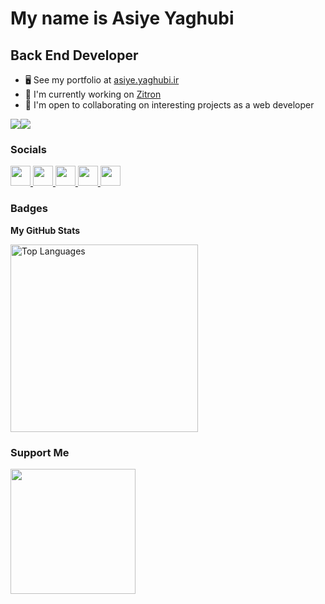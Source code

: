 My name is Asiye Yaghubi
===============================

Back End Developer
-----------------------------

*   🖥️  See my portfolio at [asiye.yaghubi.ir](https://asiye.yaghubi.ir)
*   🚀  I'm currently working on [Zitron](https://zitronet.ir)
*   🤝  I'm open to collaborating on interesting projects as a web developer

<a href="https://www.twitter.com/AsiyeYaghubi" target="_blank" rel="noreferrer"><img
                  src="https://img.shields.io/twitter/follow/AsiyeYaghubi?logo=twitter&style=for-the-badge&color=0891b2&labelColor=1c1917"
                /></a><a href="https://www.github.com/yaghubi-asiye" target="_blank" rel="noreferrer"><img
                  src="https://img.shields.io/github/followers/yaghubi-asiye?logo=github&style=for-the-badge&color=0891b2&labelColor=1c1917" /></a>
                  
                    
### Socials
                  
<p align="left">
    <a href="https://www.instagram.com/dreams_withmee" target="_blank" rel="noreferrer">
        <img src="https://raw.githubusercontent.com/danielcranney/readme-generator/main/public/icons/socials/instagram.svg" width="32" height="32" />
    </a>
<a href="https://www.github.com/yaghubi-asiye" target="_blank" rel="noreferrer">
    <img src="https://github.githubassets.com/images/modules/logos_page/GitHub-Mark.png" width="32" height="32" />
</a>
  <a href="https://asiye.yaghubi.ir" target="_blank" rel="noreferrer">
    <img src="https://raw.githubusercontent.com/danielcranney/readme-generator/main/public/icons/socials/hashnode.svg" width="32" height="32" />
</a>
  <a href="https://www.linkedin.com/in/asiye-yaghubi-linkdin" target="_blank" rel="noreferrer">
    <img src="https://raw.githubusercontent.com/danielcranney/readme-generator/main/public/icons/socials/linkedin.svg" width="32" height="32" />
</a>
  <a href="https://www.twitter.com/AsiyeYaghubi" target="_blank" rel="noreferrer">
    <img src="https://raw.githubusercontent.com/danielcranney/readme-generator/main/public/icons/socials/twitter.svg" width="32" height="32" /></a>
</p>

### Badges

<b>My GitHub Stats</b>

<a href="https://github.com/yaghubi-asiye" align="left"><img width="300" src="https://github-readme-stats.vercel.app/api/top-langs/?username=yaghubi-asiye&langs_count=10&title_color=0891b2&text_color=ffffff&icon_color=0891b2&bg_color=1c1917&hide_border=true&locale=en&custom_title=Top%20%Languages" alt="Top Languages" /></a>
### Support Me
<a href="https://www.buymeacoffee.com/yaghubi"><img src="https://cdn.buymeacoffee.com/buttons/v2/default-yellow.png" width="200" /></a>
